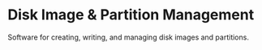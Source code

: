 # Disk Image & Partition Management

Software for creating, writing, and managing disk images and partitions.

